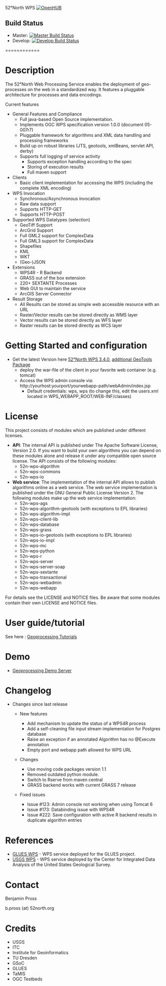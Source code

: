 52°North WPS [![OpenHUB](https://www.openhub.net/p/n52-wps/widgets/project_thin_badge.gif)](https://www.openhub.net/p/n52-wps)

## Build Status
* Master: [![Master Build Status](https://travis-ci.org/52North/WPS.png?branch=master)](https://travis-ci.org/52North/WPS)
* Develop: [![Develop Build Status](https://travis-ci.org/52North/WPS.png?branch=dev)](https://travis-ci.org/52North/WPS)

============
# Description
The 52°North Web Processing Service enables the deployment of geo-processes on the web in a standardized way. It features a pluggable architecture for processes and data encodings.

Current features
* General Features and Compliance
  * Full java-based Open Source implementation.
  * Implements OGC WPS specification version 1.0.0 (document 05-007r7)
  * Pluggable framework for algorithms and XML data handling and processing frameworks
  * Build up on robust libraries (JTS, geotools, xmlBeans, servlet API, derby)
  * Supports full logging of service activity
    * Supports exception handling according to the spec
    * Storing of execution results
    * Full maven support
* Clients
  * Basic client implementation for accessing the WPS (including the complete XML encoding)
* WPS Invocation
  * Synchronous/Asynchronous invocation
  * Raw data support
  * Supports HTTP-GET
  * Supports HTTP-POST
* Supported WPS Datatypes (selection)
  * GeoTiff Support
  * ArcGrid Support
  * Full GML2 support for ComplexData
  * Full GML3 support for ComplexData
  * Shapefiles
  * KML
  * WKT
  * (Geo-)JSON
* Extensions
  * WPS4R - R Backend
  * GRASS out of the box extension
  * 220+ SEXTANTE Processes
  * Web GUI to maintain the service
  * ArcGIS Server Connector
* Result Storage
  * All Results can be stored as simple web accessible resource with an URL
  * Raster/Vector results can be stored directly as WMS layer
  * Vector results can be stored directly as WFS layer
  * Raster results can be stored directly as WCS layer

# Getting Started and configuration

* Get the latest Version here [52°North WPS 3.4.0](http://52north.org/downloads/send/15-wps/489-52n-wps-webapp-3-4-0), [additional GeoTools Package](http://52north.org/downloads/send/15-wps/488-wps-3-4-0-geotools-package)
    * deploy the war-file of the client in your favorite web container (e.g. tomcat)
    * Access the WPS admin console via: http://yourhost:yourport/yourwebapp-path/webAdmin/index.jsp
      * Default credentials: wps, wps (to change this, edit the users.xml located in WPS_WEBAPP_ROOT/WEB-INF/classes)

# License

This project consists of modules which are published under different licenses.

* **API**: The internal API is published under The Apache Software License, Version 2.0. If you want to build your own algorithms you can depend on these modules alone and release it under any compatible open source license. The API consists of the following modules:
  * 52n-wps-algorithm
  * 52n-wps-commons
  * 52n-wps-io
* **Web service**: The implementation of the internal API allows to publish algorithms online as a web service. The web service implementation is published under the GNU General Public License Version 2. The following modules make up the web service implementation:
  * 52n-wps-ags
  * 52n-wps-algorithm-geotools (with exceptions to EPL libraries)
  * 52n-wps-algorithm-impl
  * 52n-wps-client-lib
  * 52n-wps-database
  * 52n-wps-grass
  * 52n-wps-io-geotools (with exceptions to EPL libraries)
  * 52n-wps-io-impl
  * 52n-wps-mc
  * 52n-wps-python
  * 52n-wps-r
  * 52n-wps-server
  * 52n-wps-server-soap
  * 52n-wps-sextante
  * 52n-wps-transactional
  * 52n-wps-webadmin
  * 52n-wps-webapp
  
For details see the LICENSE and NOTICE files. Be aware that some modules contain their own LICENSE and NOTICE files.

# User guide/tutorial

See here : [Geoprocessing Tutorials](https://wiki.52north.org/bin/view/Geoprocessing/GeoprocessingTutorials)

# Demo

* [Geoprocessing Demo Server](http://geoprocessing.demo.52north.org/)

# Changelog

  * Changes since last release
    * New features
      * Add mechanism to update the status of a WPS4R process 
      * Add a self-cleaning file input stream implementation for Postgres database
      * Raise an exception if an annotated Algorithm has no @Execute annotation
      * Empty port and webapp path allowed for WPS URL
  
    * Changes
      * Use moving code packages version 1.1  
      * Removed outdated python module.
      * Switch to Rserve from maven central
      * GRASS backend works with current GRASS 7 release
  
    * Fixed issues
      * Issue #123: Admin console not working when using Tomcat 6
      * Issue #173: Databinding issue with WPS4R
      * Issue #222: Save configuration with active R backend results in duplicate algorithm entries

# References

* [GLUES WPS](http://wps1.glues.geo.tu-dresden.de/wps/WebProcessingService?request=GetCapabilities&service=WPS) - WPS service deployed for the GLUES project.
* [USGS WPS](http://cida.usgs.gov/gdp/process/WebProcessingService?Service=WPS&Request=GetCapabilities) - WPS service deployed by the Center for Integrated Data Analysis of the United States Geological Survey.

# Contact

Benjamin Pross

b.pross (at) 52north.org

# Credits

 * USGS
 * ITC
 * Institute for Geoinformatics
 * TU Dresden
 * GSoC
 * GLUES
 * TaMIS
 * OGC Testbeds
